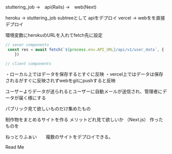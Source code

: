 stuttering_job
 →　api(Rails)
 →　web(Next)


heroku → stuttering_job subtreeとして apiをデプロイ
vercel → webをを直接デプロイ

環境変数にherokuのURLを入れてfetch先に設定

```jsx
// sever components
 const res = await fetch(`${process.env.API_URL}/api/v1/user_data`, {
    })

// client components


```
・ローカル上ではデータを保存するとすぐに反映
・vercel上ではデータは保存されるがすぐに反映されずwebをgitにpushすると反映



<!-- 自動メール設定 -->
ユーザーよりデータが送られるとユーザーに自動メールが送信され、管理者にデータが届く様にする



パブリック見て欲しいものだけ集めたもの

制作物をまとめるサイトを作る
メリットどれ見て欲しいか
（Next.js）
作ったものを

ねっとりふぁい　　複数のサイトをデプロイできる。

Read Me